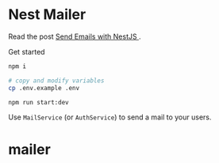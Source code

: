 # Nest Mailer

Read the post [Send Emails with NestJS ](https://notiz.dev/blog/send-emails-with-nestjs).

Get started

```bash
npm i

# copy and modify variables
cp .env.example .env

npm run start:dev
```

Use `MailService` (or `AuthService`) to send a mail to your users.
# mailer
